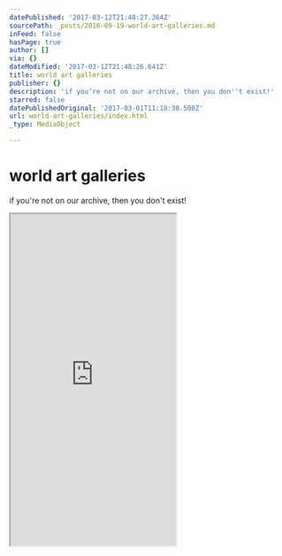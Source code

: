 ```yaml
---
datePublished: '2017-03-12T21:48:27.364Z'
sourcePath: _posts/2016-09-19-world-art-galleries.md
inFeed: false
hasPage: true
author: []
via: {}
dateModified: '2017-03-12T21:48:26.641Z'
title: world art galleries
publisher: {}
description: 'if you’re not on our archive, then you don''t exist!'
starred: false
datePublishedOriginal: '2017-03-01T11:18:38.508Z'
url: world-art-galleries/index.html
_type: MediaObject

---
```

# world art galleries

if you're not on our archive, then you don't exist!

<iframe src="https://the-grid.github.io/ed-userhtml/?g=eJzLKCkpKLbS10_JTy7WS8_PT89J1UvOz9UvLihKTUwpzkhNLSnWT9E31C1xSvYzS0ryMk9JrgxKS3TyjA_y9kuszKnMd3WM9Mso981yyc_MzzLODtUvKE3KKMnNAQDqhiD7" height="600" style=""></iframe>
